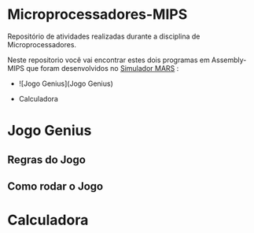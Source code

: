 # Microprocessadores-MIPS

Repositório de atividades realizadas durante a disciplina de Microprocessadores. 

Neste repositorio você vai encontrar estes dois programas em Assembly-MIPS que foram desenvolvidos no [Simulador MARS](http://courses.missouristate.edu/kenvollmar/mars/) :

* ![Jogo Genius](Jogo Genius)

* Calculadora


# Jogo Genius

## Regras do Jogo

## Como rodar o Jogo

# Calculadora


